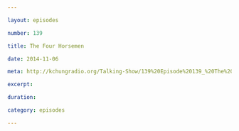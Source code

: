 ```yaml
---

layout: episodes

number: 139

title: The Four Horsemen

date: 2014-11-06

meta: http://kchungradio.org/Talking-Show/139%20Episode%20139_%20The%20Four%20Horsemen.mp3

excerpt: 

duration: 

category: episodes

---
```


